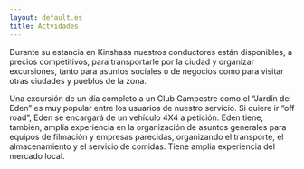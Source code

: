 ```yaml
---
layout: default.es
title: Actvidades
---
```


Durante su estancia en Kinshasa nuestros conductores están disponibles, a precios competitivos,  para transportarle por la ciudad y organizar excursiones, tanto para asuntos sociales o de negocios como para visitar otras ciudades y pueblos de la zona.

Una excursión de un día completo a un Club Campestre como el “Jardín del Eden” es muy popular entre los usuarios de nuestro servicio.    Si quiere ir “off road”, Eden se encargará de un vehículo 4X4  a petición.   Eden tiene, también, amplia experiencia en la organización de asuntos generales para equipos de filmación y empresas parecidas, organizando el transporte, el almacenamiento y el servicio de comidas.  Tiene amplia experiencia del mercado local.

